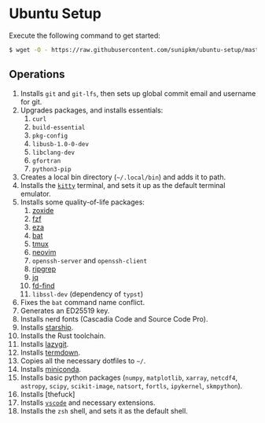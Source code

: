 # Ubuntu Setup
Execute the following command to get started:
```sh
$ wget -O - https://raw.githubusercontent.com/sunipkm/ubuntu-setup/master/bootstrap.sh | bash
```

## Operations
1. Installs `git` and `git-lfs`, then sets up global commit email and username for git.
2. Upgrades packages, and installs essentials:
   1. `curl`
   2. `build-essential`
   3. `pkg-config`
   4. `libusb-1.0-0-dev`
   5. `libclang-dev`
   6. `gfortran`
   7. `python3-pip`
3. Creates a local bin directory (`~/.local/bin`) and adds it to path.
4. Installs the [`kitty`](https://sw.kovidgoyal.net/kitty/) terminal, and sets it up as the default terminal emulator.
5. Installs some quality-of-life packages:
   1. [zoxide](https://github.com/ajeetdsouza/zoxide)
   2. [fzf](https://github.com/junegunn/fzf)
   3. [eza](https://github.com/eza-community/eza)
   4. [bat](https://github.com/sharkdp/bat)
   5. [tmux](https://github.com/tmux/tmux/wiki)
   6. [neovim](https://neovim.io/)
   7. `openssh-server` and `openssh-client`
   8. [ripgrep](https://github.com/BurntSushi/ripgrep)
   9. [jq](https://jqlang.org/)
   10. [fd-find](https://github.com/sharkdp/fd)
   11. `libssl-dev` (dependency of `typst`)
6.  Fixes the `bat` command name conflict.
7.  Generates an ED25519 key.
8.  Installs nerd fonts (Cascadia Code and Source Code Pro).
9.  Installs [starship](https://starship.rs/).
10. Installs the Rust toolchain.
11. Installs [lazygit](https://github.com/jesseduffield/lazygit).
12. Installs [termdown](https://github.com/trehn/termdown).
13. Copies all the necessary dotfiles to `~/`.
14. Installs [miniconda](https://docs.anaconda.com/miniconda/).
15. Installs basic python packages (`numpy`, `matplotlib`, `xarray`, `netcdf4`, `astropy`, `scipy`, `scikit-image`, `natsort`, `fortls`, `ipykernel`, `skmpython`).
16. Installs [thefuck]
17. Installs [`vscode`](https://code.visualstudio.com/) and necessary extensions.
18. Installs the `zsh` shell, and sets it as the default shell.